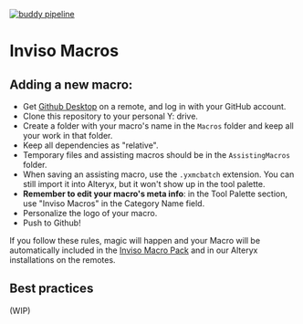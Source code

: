 [![buddy pipeline](https://app.buddy.works/inviso/invisomacros/pipelines/pipeline/54297/badge.svg?token=06d370addec6e25d2ac4af5cf8c7f09e94eb26616c6c9849329aad97340e5cf8 "buddy pipeline")](https://app.buddy.works/inviso/invisomacros/pipelines/pipeline/54297)

# Inviso Macros

## Adding a new macro: 

- Get [Github Desktop](https://desktop.github.com/) on a remote, and log in with your GitHub account. 
- Clone this repository to your personal Y: drive.
- Create a folder with your macro's name in the `Macros` folder and keep all your work in that folder. 
- Keep all dependencies as "relative".
- Temporary files and assisting macros should be in the `AssistingMacros` folder. 
- When saving an assisting macro, use the `.yxmcbatch` extension. You can still import it into Alteryx, but it won't show up in the tool palette.
- **Remember to edit your macro's meta info**: in the Tool Palette section, use "Inviso Macros" in the Category Name field.
- Personalize the logo of your macro.
- Push to Github! 

If you follow these rules, magic will happen and your Macro will be automatically included in the [Inviso Macro Pack](http://inviso.dk/macros) and in our Alteryx installations on the remotes. 


## Best practices
(WIP)